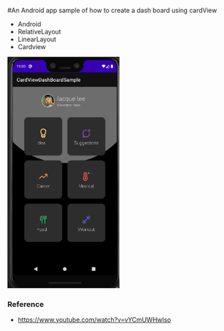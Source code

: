 #An Android app sample of how to create a dash board using cardView

* Android
* RelativeLayout
* LinearLayout
* Cardview

<img src="screen.png" width="50%" />

### Reference
* https://www.youtube.com/watch?v=vYCmUWHwlso